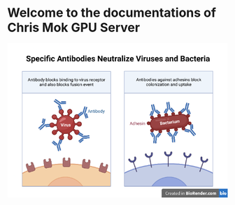 # Welcome to the documentations of Chris Mok GPU Server


<div align=center><img width="1000" src="images/Specific_Antibodies_Neutralize_Viruses_and_Bacteria.png"/></div>
